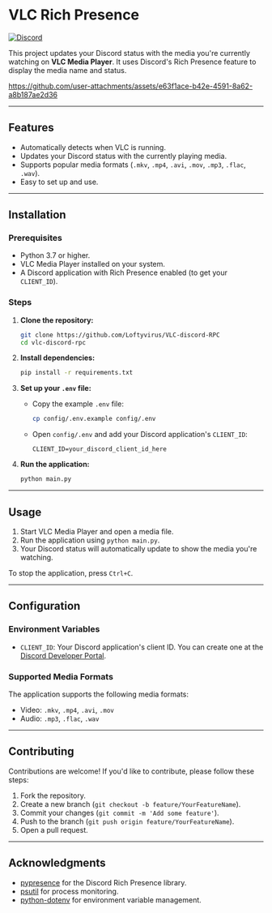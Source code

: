 # VLC Rich Presence

[![Discord](https://img.shields.io/badge/Discord-Rich%20Presence-blue)](https://discord.com/developers/docs/rich-presence)

This project updates your Discord status with the media you're currently watching on **VLC Media Player**. It uses Discord's Rich Presence feature to display the media name and status.

https://github.com/user-attachments/assets/e63f1ace-b42e-4591-8a62-a8b187ae2d36




---

## Features

- Automatically detects when VLC is running.
- Updates your Discord status with the currently playing media.
- Supports popular media formats (`.mkv`, `.mp4`, `.avi`, `.mov`, `.mp3`, `.flac`, `.wav`).
- Easy to set up and use.

---

## Installation

### Prerequisites

- Python 3.7 or higher.
- VLC Media Player installed on your system.
- A Discord application with Rich Presence enabled (to get your `CLIENT_ID`).

### Steps

1. **Clone the repository:**

   ```bash
   git clone https://github.com/Loftyvirus/VLC-discord-RPC
   cd vlc-discord-rpc
   ```

2. **Install dependencies:**

   ```bash
   pip install -r requirements.txt
   ```

3. **Set up your `.env` file:**

   - Copy the example `.env` file:
     ```bash
     cp config/.env.example config/.env
     ```
   - Open `config/.env` and add your Discord application's `CLIENT_ID`:
     ```
     CLIENT_ID=your_discord_client_id_here
     ```

4. **Run the application:**
   ```bash
   python main.py
   ```

---

## Usage

1. Start VLC Media Player and open a media file.
2. Run the application using `python main.py`.
3. Your Discord status will automatically update to show the media you're watching.

To stop the application, press `Ctrl+C`.

---

## Configuration

### Environment Variables

- `CLIENT_ID`: Your Discord application's client ID. You can create one at the [Discord Developer Portal](https://discord.com/developers/applications).

### Supported Media Formats

The application supports the following media formats:

- Video: `.mkv`, `.mp4`, `.avi`, `.mov`
- Audio: `.mp3`, `.flac`, `.wav`

---

## Contributing

Contributions are welcome! If you'd like to contribute, please follow these steps:

1. Fork the repository.
2. Create a new branch (`git checkout -b feature/YourFeatureName`).
3. Commit your changes (`git commit -m 'Add some feature'`).
4. Push to the branch (`git push origin feature/YourFeatureName`).
5. Open a pull request.

---

## Acknowledgments

- [pypresence](https://github.com/qwertyquerty/pypresence) for the Discord Rich Presence library.
- [psutil](https://github.com/giampaolo/psutil) for process monitoring.
- [python-dotenv](https://github.com/theskumar/python-dotenv) for environment variable management.
